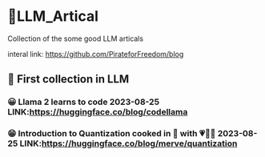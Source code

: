 # 📓LLM_Artical
Collection of the some good LLM articals

interal link:  https://github.com/PirateforFreedom/blog

## 📖 First collection in LLM
### 😀 Llama 2 learns to code 2023-08-25 LINK:https://huggingface.co/blog/codellama
### 😁 Introduction to Quantization cooked in 🤗 with 💗🧑‍🍳 2023-08-25 LINK:https://huggingface.co/blog/merve/quantization


